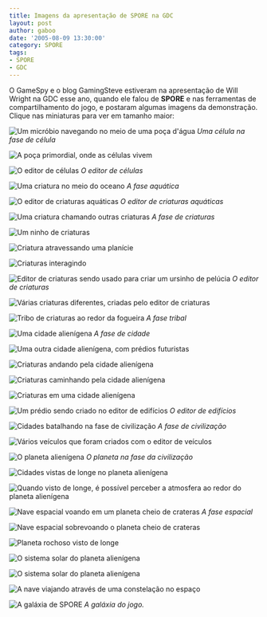 ```yaml
---
title: Imagens da apresentação de SPORE na GDC
layout: post
author: gaboo
date: '2005-08-09 13:30:00'
category: SPORE
tags:
- SPORE
- GDC
---
```


O GameSpy e o blog GamingSteve estiveram na apresentação de Will Wright na GDC esse ano, quando ele falou de **SPORE** e nas ferramentas de compartilhamento do jogo, e postaram algumas imagens da demonstração. Clique nas miniaturas para ver em tamanho maior:

![Um micróbio navegando no meio de uma poça d'água](https://i.imgur.com/Xurok9w.jpg)
_Uma célula na fase de célula_

![A poça primordial, onde as células vivem](https://i.imgur.com/5cINUwu.jpg)

![O editor de células](https://i.imgur.com/HWo6zaN.jpg)
_O editor de células_

![Uma criatura no meio do oceano](https://i.imgur.com/cZYdu5K.jpg)
_A fase aquática_

![O editor de criaturas aquáticas](https://i.imgur.com/8ARFSL0.jpg)
_O editor de criaturas aquáticas_

![Uma criatura chamando outras criaturas](https://i.imgur.com/o4eT28a.jpg)
_A fase de criaturas_

![Um ninho de criaturas](https://i.imgur.com/LoG1rB4.jpg)

![Criatura atravessando uma planície](https://i.imgur.com/S8Zh60g.jpg)

![Criaturas interagindo](https://i.imgur.com/L6VQFb5.jpg)

![Editor de criaturas sendo usado para criar um ursinho de pelúcia](https://i.imgur.com/XZJgLuJ.jpg)
_O editor de criaturas_

![Várias criaturas diferentes, criadas pelo editor de criaturas](https://i.imgur.com/SiHBvRi.jpg)

![Tribo de criaturas ao redor da fogueira](https://i.imgur.com/2BeSlfq.jpg)
_A fase tribal_

![Uma cidade alienígena](https://i.imgur.com/hMBCBHp.jpg)
_A fase de cidade_

![Uma outra cidade alienígena, com prédios futuristas](https://i.imgur.com/WV6nS34.jpg)

![Criaturas andando pela cidade alienígena](https://i.imgur.com/ZMYlQh1.jpg)

![Criaturas caminhando pela cidade alienígena](https://i.imgur.com/niD5yLV.jpg)

![Criaturas em uma cidade alienígena](https://i.imgur.com/BXTrPE4.jpg)

![Um prédio sendo criado no editor de edifícios](https://i.imgur.com/Ihi0JEB.jpg)
_O editor de edifícios_

![Cidades batalhando na fase de civilização](https://i.imgur.com/MIDo9Ft.jpg)
_A fase de civilização_

![Vários veículos que foram criados com o editor de veículos](https://i.imgur.com/OaqXl4h.jpg)

![O planeta alienígena](https://i.imgur.com/FSHdnj2.jpg)
_O planeta na fase da civilização_

![Cidades vistas de longe no planeta alienígena](https://i.imgur.com/sWloVCX.jpg)

![Quando visto de longe, é possível perceber a atmosfera ao redor do planeta alienígena](https://i.imgur.com/gOA62I0.jpg)

![Nave espacial voando em um planeta cheio de crateras](https://i.imgur.com/lxlSoUE.jpg)
_A fase espacial_

![Nave espacial sobrevoando o planeta cheio de crateras](https://i.imgur.com/tRD89lc.jpg)

![Planeta rochoso visto de longe](https://i.imgur.com/8yrfc0B.jpg)

![O sistema solar do planeta alienígena](https://i.imgur.com/vAftcYl.jpg)

![O sistema solar do planeta alienígena](https://i.imgur.com/zkmETtX.jpg)

![A nave viajando através de uma constelação no espaço](https://i.imgur.com/CsrAgZ5.jpg)

![A galáxia de SPORE](https://i.imgur.com/LEBp7zZ.jpg)
_A galáxia do jogo._